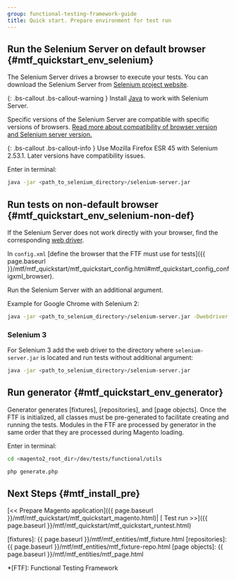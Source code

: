 ```yaml
---
group: functional-testing-framework-guide
title: Quick start. Prepare environment for test run
---
```


## Run the Selenium Server on default browser {#mtf_quickstart_env_selenium}

The Selenium Server drives a browser to execute your tests.
You can download the Selenium Server from [Selenium project website].

{: .bs-callout .bs-callout-warning }
Install [Java](https://help.ubuntu.com/community/Java) to work with Selenium Server.

Specific versions of the Selenium Server are compatible with specific versions of browsers. [Read more about compatibility of browser version and Selenium server version.](http://docs.seleniumhq.org/about/platforms.jsp)

{: .bs-callout .bs-callout-info }
Use Mozilla Firefox ESR 45 with Selenium 2.53.1. Later versions have compatibility issues.

Enter in terminal:

```bash
java -jar <path_to_selenium_directory>/selenium-server.jar
```

## Run tests on non-default browser {#mtf_quickstart_env_selenium-non-def}

If the Selenium Server does not work directly with your browser, find the corresponding [web driver].

In `config.xml` [define the browser that the FTF must use for tests]({{ page.baseurl }}/mtf/mtf_quickstart/mtf_quickstart_config.html#mtf_quickstart_config_configxml_browser).

Run the Selenium Server with an additional argument.

Example for Google Chrome with Selenium 2:

```bash
java -jar <path_to_selenium_directory>/selenium-server.jar -Dwebdriver.chrome.driver=<path_to_chrome_driver>/chromedriver.exe
```

### Selenium 3
    
For Selenium 3 add the web driver to the directory where `selenium-server.jar` is located and run tests without additional argument:

```bash
java -jar <path_to_selenium_directory>/selenium-server.jar
```

## Run generator {#mtf_quickstart_env_generator}

Generator generates [fixtures], [repositories], and [page objects]. Once the FTF is initialized, all classes must be pre-generated to facilitate creating and running the tests. Modules in the FTF are processed by generator in the same order that they are processed during Magento loading.

Enter in terminal:

```bash
cd <magento2_root_dir>/dev/tests/functional/utils
```

```bash
php generate.php
```

## Next Steps {#mtf_install_pre}

[&lt;&lt; Prepare Magento application]({{ page.baseurl }}/mtf/mtf_quickstart/mtf_quickstart_magento.html)| [ Test run &gt;&gt;]({{ page.baseurl }}/mtf/mtf_quickstart/mtf_quickstart_runtest.html)


<!-- LINK DEFINITIONS -->

<!-- Devdocs -->
[fixtures]: {{ page.baseurl }}/mtf/mtf_entities/mtf_fixture.html
[repositories]: {{ page.baseurl }}/mtf/mtf_entities/mtf_fixture-repo.html
[page objects]: {{ page.baseurl }}/mtf/mtf_entities/mtf_page.html

<!-- Internet -->
[Selenium project website]: http://www.seleniumhq.org/download/
[web driver]: http://docs.seleniumhq.org/about/platforms.jsp


<!-- ABBREVIATIONS -->
*[FTF]: Functional Testing Framework
